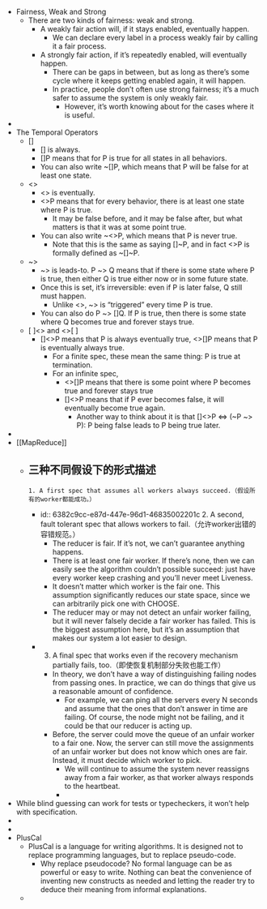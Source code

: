 - Fairness, Weak and Strong
	- There are two kinds of fairness: weak and strong.
		- A weakly fair action will, if it stays enabled, eventually happen.
			- We can declare every label in a process weakly fair by calling it a fair process.
		- A strongly fair action, if it’s repeatedly enabled, will eventually happen.
			- There can be gaps in between, but as long as there’s some cycle where it keeps getting enabled again, it will happen.
			- In practice, people don’t often use strong fairness; it’s a much safer to assume the system is only weakly fair.
				- However, it’s worth knowing about for the cases where it is useful.
-
- The Temporal Operators
	- []
		- [] is always.
		- []P means that for P is true for all states in all behaviors.
		- You can also write ~[]P, which means that P will be false for at least one state.
	- <>
		- <> is eventually.
		- <>P means that for every behavior, there is at least one state where P is true.
			- It may be false before, and it may be false after, but what matters is that it was at some point true.
		- You can also write ~<>P, which means that P is never true.
			- Note that this is the same as saying []~P, and in fact <>P is formally defined as ~[]~P.
	- ~>
		- ~> is leads-to. P ~> Q means that if there is some state where P is true, then either Q is true either now or in some future state.
		- Once this is set, it’s irreversible: even if P is later false, Q still must happen.
			- Unlike <>, ~> is “triggered” every time P is true.
		- You can also do P ~> []Q. If P is true, then there is some state where Q becomes true and forever stays true.
	- [ ]<> and <>[ ]
		- []<>P means that P is always eventually true, <>[]P means that P is eventually always true.
			- For a finite spec, these mean the same thing: P is true at termination.
			- For an infinite spec,
				- <>[]P means that there is some point where P becomes true and forever stays true
				- []<>P means that if P ever becomes false, it will eventually become true again.
					- Another way to think about it is that []<>P <=> (~P ~> P): P being false leads to P being true later.
-
- [[MapReduce]]
	- 三种不同假设下的形式描述
		-
		  1. A first spec that assumes all workers always succeed.（假设所有的worker都能成功。）
		-
		  id:: 6382c9cc-e87d-447e-96d1-46835002201c
		  2. A second, fault tolerant spec that allows workers to fail.（允许worker出错的容错规范。）
			- The reducer is fair. If it’s not, we can’t guarantee anything happens.
			- There is at least one fair worker. If there’s none, then we can easily see the algorithm couldn’t possible succeed: just have every worker keep crashing and you’ll never meet Liveness.
			- It doesn’t matter which worker is the fair one. This assumption significantly reduces our state space, since we can arbitrarily pick one with CHOOSE.
			- The reducer may or may not detect an unfair worker failing, but it will never falsely decide a fair worker has failed. This is the biggest assumption here, but it’s an assumption that makes our system a lot easier to design.
		-
		  3. A final spec that works even if the recovery mechanism partially fails, too.（即使恢复机制部分失败也能工作）
			- In theory, we don’t have a way of distinguishing failing nodes from passing ones. In practice, we can do things that give us a reasonable amount of confidence.
				- For example, we can ping all the servers every N seconds and assume that the ones that don’t answer in time are failing. Of course, the node might not be failing, and it could be that our reducer is acting up.
			- Before, the server could move the queue of an unfair worker to a fair one. Now, the server can still move the assignments of an unfair worker but does not know which ones are fair. Instead, it must decide which worker to pick.
				- We will continue to assume the system never reassigns away from a fair worker, as that worker always responds to the heartbeat.
				-
- While blind guessing can work for tests or typecheckers, it won’t help with specification.
-
-
- PlusCal
	- PlusCal is a language for writing algorithms. It is designed not to replace programming languages, but to replace pseudo-code.
		- Why replace pseudocode? No formal language can be as powerful or easy to write. Nothing can beat the convenience of inventing new constructs as needed and letting the reader try to deduce their meaning from informal explanations.
	-